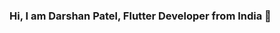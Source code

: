 ### Hi, I am Darshan Patel, Flutter Developer from India 👋

<!--
<h1 align="center">Hi 👋, I'm Darshan Patel</h1>
<h3 align="center">A passionate flutter developer from India</h3>

<p align="left"> <a href="https://twitter.com/" target="blank"><img src="https://img.shields.io/twitter/follow/?logo=twitter&style=for-the-badge" alt="" /></a> </p>

- 🔭 I’m currently working on **Flutter developer**

- 🌱 I’m currently learning **C language**

- 👯 I’m looking to collaborate on **Flutter developer**

- 🤝 I’m looking for help with **Best Teachers**

- 👨‍💻 All of my projects are available at [https://github.com/DarshanPatel311](https://github.com/DarshanPatel311)

- 💬 Ask me about **C, C++, Dart**

- 📫 How to reach me **dkpatel3116@gmail.com**
<h1 align="center">Hi 👋, I'm Darshan Patel</h1>
<h3 align="center">A passionate flutter developer from India</h3>

<p align="left"> <a href="https://twitter.com/" target="blank"><img src="https://img.shields.io/twitter/follow/?logo=twitter&style=for-the-badge" alt="" /></a> </p>

- 🔭 I’m currently working on **Flutter developer**

- 🌱 I’m currently learning **C language**

- 👯 I’m looking to collaborate on **Flutter developer**

- 🤝 I’m looking for help with **Best Teachers**

- 👨‍💻 All of my projects are available at [https://github.com/DarshanPatel311](https://github.com/DarshanPatel311)

- 💬 Ask me about **C, C++, Dart**

- 📫 How to reach me **dkpatel3116@gmail.com**

<h3 align="left">Connect with me:</h3>
<p align="left">
<a href="https://instagram.com/__mr_dk_311" target="blank"><img align="center" src="https://raw.githubusercontent.com/rahuldkjain/github-profile-readme-generator/master/src/images/icons/Social/instagram.svg" alt="__mr_dk_311" height="30" width="40" /></a>
</p>

<h3 align="left">Languages and Tools:</h3>
<p align="left"> <a href="https://developer.android.com" target="_blank" rel="noreferrer"> <img src="https://raw.githubusercontent.com/devicons/devicon/master/icons/android/android-original-wordmark.svg" alt="android" width="40" height="40"/> </a> <a href="https://www.cprogramming.com/" target="_blank" rel="noreferrer"> <img src="https://raw.githubusercontent.com/devicons/devicon/master/icons/c/c-original.svg" alt="c" width="40" height="40"/> </a> <a href="https://www.w3schools.com/cpp/" target="_blank" rel="noreferrer"> <img src="https://raw.githubusercontent.com/devicons/devicon/master/icons/cplusplus/cplusplus-original.svg" alt="cplusplus" width="40" height="40"/> </a> <a href="https://flutter.dev" target="_blank" rel="noreferrer"> <img src="https://www.vectorlogo.zone/logos/flutterio/flutterio-icon.svg" alt="flutter" width="40" height="40"/> </a> <a href="https://www.java.com" target="_blank" rel="noreferrer"> <img src="https://raw.githubusercontent.com/devicons/devicon/master/icons/java/java-original.svg" alt="java" width="40" height="40"/> </a> <a href="https://www.photoshop.com/en" target="_blank" rel="noreferrer"> <img src="https://raw.githubusercontent.com/devicons/devicon/master/icons/photoshop/photoshop-line.svg" alt="photoshop" width="40" height="40"/> </a> </p>

<p><img align="left" src="https://github-readme-stats.vercel.app/api/top-langs?username=darshanpatel311&show_icons=true&locale=en&layout=compact" alt="darshanpatel311" /></p>

<p>&nbsp;<img align="center" src="https://github-readme-stats.vercel.app/api?username=darshanpatel311&show_icons=true&locale=en" alt="darshanpatel311" /></p>

<p><img align="center" src="https://github-readme-streak-stats.herokuapp.com/?user=darshanpatel311&" alt="darshanpatel311" /></p>



-->


